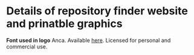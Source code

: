 # Details of repository finder website and prinatble graphics

**Font used in logo**
Anca. Available [here](https://fonts.adobe.com/fonts/anca#fonts-section). Licensed for personal and commercial use.
